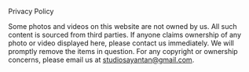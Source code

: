 Privacy Policy

 Some photos and videos on this website are not owned by us. All such content is sourced from third parties. If anyone claims ownership of any photo or video displayed here,
        please contact us immediately. We will promptly remove the items in question.
For any copyright or ownership concerns, please email us at studiosayantan@gmail.com.

